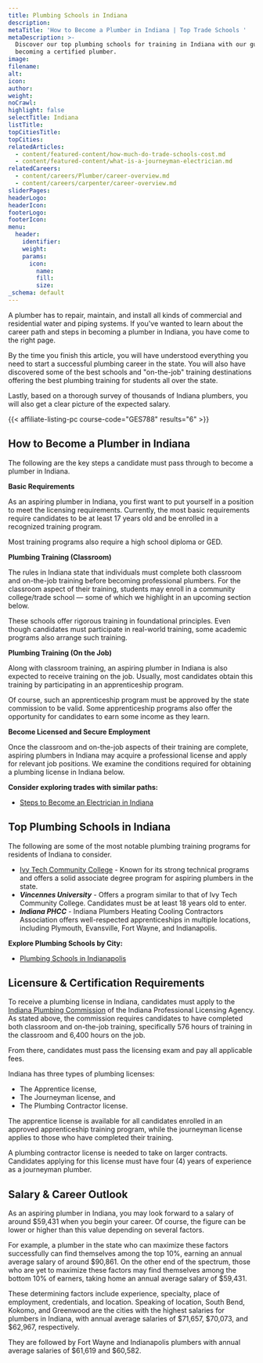 ```yaml
---
title: Plumbing Schools in Indiana
description:
metaTitle: 'How to Become a Plumber in Indiana | Top Trade Schools '
metaDescription: >-
  Discover our top plumbing schools for training in Indiana with our guide to
  becoming a certified plumber.
image:
filename:
alt:
icon:
author:
weight:
noCrawl:
highlight: false
selectTitle: Indiana
listTitle:
topCitiesTitle:
topCities:
relatedArticles:
  - content/featured-content/how-much-do-trade-schools-cost.md
  - content/featured-content/what-is-a-journeyman-electrician.md
relatedCareers:
  - content/careers/Plumber/career-overview.md
  - content/careers/carpenter/career-overview.md
sliderPages:
headerLogo:
headerIcon:
footerLogo:
footerIcon:
menu:
  header:
    identifier:
    weight:
    params:
      icon:
        name:
        fill:
        size:
_schema: default
---
```

A plumber has to repair, maintain, and install all kinds of commercial and residential water and piping systems. If you've wanted to learn about the career path and steps in becoming a plumber in Indiana, you have come to the right page.

By the time you finish this article, you will have understood everything you need to start a successful plumbing career in the state. You will also have discovered some of the best schools and "on-the-job" training destinations offering the best plumbing training for students all over the state.

Lastly, based on a thorough survey of thousands of Indiana plumbers, you will also get a clear picture of the expected salary.

{{< affiliate-listing-pc course-code="GES788" results="6" >}}

## **How to Become a Plumber in Indiana**

The following are the key steps a candidate must pass through to become a plumber in Indiana.

**Basic Requirements**

As an aspiring plumber in Indiana, you first want to put yourself in a position to meet the licensing requirements. Currently, the most basic requirements require candidates to be at least 17 years old and be enrolled in a recognized training program.

Most training programs also require a high school diploma or GED.

**Plumbing Training (Classroom)**

The rules in Indiana state that individuals must complete both classroom and on-the-job training before becoming professional plumbers. For the classroom aspect of their training, students may enroll in a community college/trade school — some of which we highlight in an upcoming section below.

These schools offer rigorous training in foundational principles. Even though candidates must participate in real-world training, some academic programs also arrange such training.

**Plumbing Training (On the Job)**

Along with classroom training, an aspiring plumber in Indiana is also expected to receive training on the job. Usually, most candidates obtain this training by participating in an apprenticeship program.

Of course, such an apprenticeship program must be approved by the state commission to be valid. Some apprenticeship programs also offer the opportunity for candidates to earn some income as they learn.

**Become Licensed and Secure Employment**

Once the classroom and on-the-job aspects of their training are complete, aspiring plumbers in Indiana may acquire a professional license and apply for relevant job positions. We examine the conditions required for obtaining a plumbing license in Indiana below.

**Consider exploring trades with similar paths:**

* [Steps to Become an Electrician in Indiana](https://toptradeschools.com/near-you/electrician/indiana/)

## **Top Plumbing Schools in Indiana**

The following are some of the most notable plumbing training programs for residents of Indiana to consider.

* [Ivy Tech Community College](https://www.ivytech.edu/) - Known for its strong technical programs and offers a solid associate degree program for aspiring plumbers in the state.
* ***Vincennes University*** - Offers a program similar to that of Ivy Tech Community College. Candidates must be at least 18 years old to enter.
* ***Indiana PHCC*** - Indiana Plumbers Heating Cooling Contractors Association offers well-respected apprenticeships in multiple locations, including Plymouth, Evansville, Fort Wayne, and Indianapolis.

**Explore Plumbing Schools by City:**

* [Plumbing Schools in Indianapolis](https://toptradeschools.com/near-you/plumber/indiana/indianapolis/)

## **Licensure & Certification Requirements**

To receive a plumbing license in Indiana, candidates must apply to the [Indiana Plumbing Commission](https://www.in.gov/pla/professions/plumbing-home/plumbing-board/) of the Indiana Professional Licensing Agency. As stated above, the commission requires candidates to have completed both classroom and on-the-job training, specifically 576 hours of training in the classroom and 6,400 hours on the job.

From there, candidates must pass the licensing exam and pay all applicable fees.

Indiana has three types of plumbing licenses:

* The Apprentice license,
* The Journeyman license, and
* The Plumbing Contractor license.

The apprentice license is available for all candidates enrolled in an approved apprenticeship training program, while the journeyman license applies to those who have completed their training.

A plumbing contractor license is needed to take on larger contracts. Candidates applying for this license must have four (4) years of experience as a journeyman plumber.

## **Salary & Career Outlook**

As an aspiring plumber in Indiana, you may look forward to a salary of around $59,431 when you begin your career. Of course, the figure can be lower or higher than this value depending on several factors.

For example, a plumber in the state who can maximize these factors successfully can find themselves among the top 10%, earning an annual average salary of around $90,861. On the other end of the spectrum, those who are yet to maximize these factors may find themselves among the bottom 10% of earners, taking home an annual average salary of $59,431.

These determining factors include experience, specialty, place of employment, credentials, and location. Speaking of location, South Bend, Kokomo, and Greenwood are the cities with the highest salaries for plumbers in Indiana, with annual average salaries of $71,657, $70,073, and $62,967, respectively.

They are followed by Fort Wayne and Indianapolis plumbers with annual average salaries of $61,619 and $60,582.
